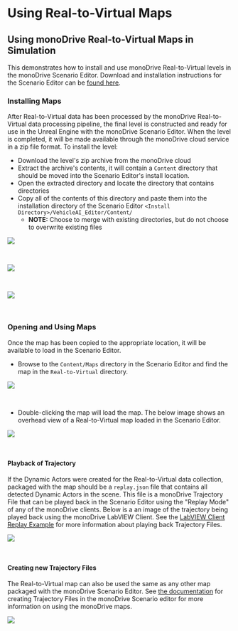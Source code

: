 # Using Real-to-Virtual Maps

## Using monoDrive Real-to-Virtual Maps in Simulation

This demonstrates how to install and use monoDrive Real-to-Virtual levels
in the monoDrive Scenario Editor. Download and installation instructions for the
Scenario Editor can be [found here](../../Scenario_editor).

### Installing Maps

After Real-to-Virtual data has been processed by the monoDrive Real-to-Virtual
data processing pipeline, the final level is constructed and ready for use in 
the Unreal Engine with the monoDrive Scenario Editor. When the level is 
completed, it will be made available through the monoDrive cloud service in a 
zip file format. To install the level:

* Download the level's zip archive from the monoDrive cloud
* Extract the archive's contents, it will contain a `Content` directory that should be moved into the Scenario Editor's install location.
* Open the extracted directory and locate the directory that contains directories
* Copy all of the contents of this directory and paste them into the installation directory of the Scenario Editor `<Install Directory>/VehicleAI_Editor/Content/`
    * **NOTE:** Choose to merge with existing directories, but do not choose to overwrite existing files

<div class="img_container">
    <img class='wide_img' src="../imgs/copying_real_to_virtual_extracted.png"/>
</div>

<p>&nbsp;</p>

<div class="img_container">
    <img class='lg_img' src="../imgs/copying_real_to_virtual_folder.png"/>
</div>

<p>&nbsp;</p>

<div class="img_container">
    <img class='lg_img' src="../imgs/copying_real_to_virtual_skip.png"/>
</div>
<p>&nbsp;</p>

### Opening and Using Maps

Once the map has been copied to the appropriate location, it will be available 
to load in the Scenario Editor. 

* Browse to the `Content/Maps` directory in the Scenario Editor and find the map in the `Real-to-Virtual` directory.

<div class="img_container">
    <img class='lg_img' src="../imgs/opening_r2v_map.png"/>
</div>
<p>&nbsp;</p>

* Double-clicking the map will load the map. The below image shows an overhead view of a Real-to-Virtual map loaded in the Scenario Editor.

<div class="img_container">
    <img class='wide_img' src="../imgs/r2v_map_overhead.png"/>
</div>
<p>&nbsp;</p>

#### Playback of Trajectory

If the Dynamic Actors were created for the Real-to-Virtual data collection, 
packaged with the map should be a `replay.json` file that contains all detected
Dynamic Actors in the scene. This file is a monoDrive Trajectory File that can
be played back in the Scenario Editor using the "Replay Mode" of any of the 
monoDrive clients. Below is a an image of the trajectory being played back using
the monoDrive LabVIEW Client. See the 
[LabVIEW Client Replay Example](../../LV_client/quick_start/LabVIEW_client_quick_start)
for more information about playing back Trajectory Files.

<div class="img_container">
    <img class='wide_img' src="../imgs/r2v_labview_client.png"/>
</div>
<p>&nbsp;</p>

#### Creating new Trajectory Files

The Real-to-Virtual map can also be used the same as any other map packaged with
the monoDrive Scenario Editor. See 
[the documentation](../../Scenario_editor) 
for creating Trajectory Files in the monoDrive Scenario editor for more 
information on using the monoDrive maps.

<div class="img_container">
    <img class='wide_img' src="../imgs/r2v_simulator_recording.png"/>
</div>
<p>&nbsp;</p>
